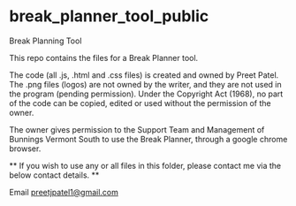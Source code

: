 # break_planner_tool_public
Break Planning Tool

This repo contains the files for a Break Planner tool.

The code (all .js, .html and .css files) is created and owned by Preet Patel. The .png files (logos) are not 
owned by the writer, and they are not used in the program (pending permission). Under the Copyright Act (1968), 
no part of the code can be copied, edited or used without the permission of the owner.

The owner gives permission to the Support Team and Management of Bunnings Vermont South to use the Break Planner,
through a google chrome browser.

** If you wish to use any or all files in this folder, please contact me via the below contact details. **

Email preetjpatel1@gmail.com
